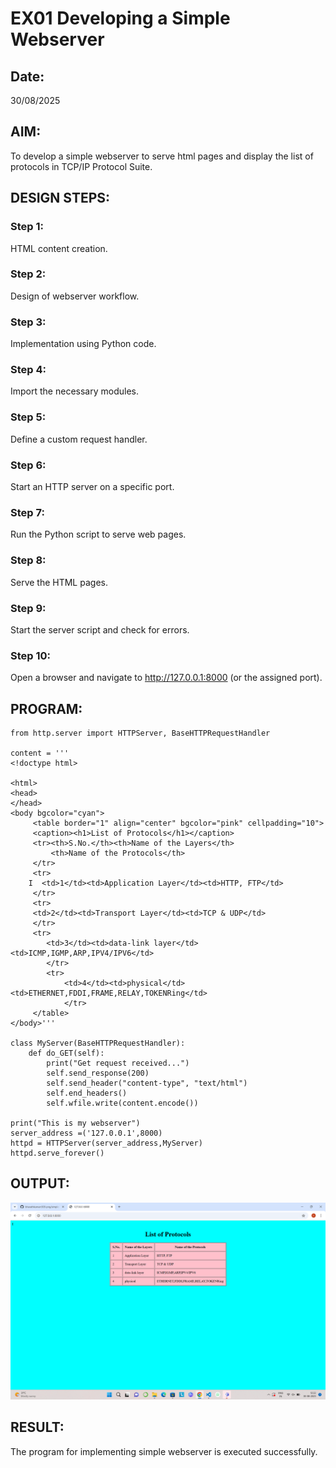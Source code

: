 # EX01 Developing a Simple Webserver
## Date:
30/08/2025
## AIM:
To develop a simple webserver to serve html pages and display the list of protocols in TCP/IP Protocol Suite.

## DESIGN STEPS:
### Step 1: 
HTML content creation.

### Step 2:
Design of webserver workflow.

### Step 3:
Implementation using Python code.

### Step 4:
Import the necessary modules.

### Step 5:
Define a custom request handler.

### Step 6:
Start an HTTP server on a specific port.

### Step 7:
Run the Python script to serve web pages.

### Step 8:
Serve the HTML pages.

### Step 9:
Start the server script and check for errors.

### Step 10:
Open a browser and navigate to http://127.0.0.1:8000 (or the assigned port).

## PROGRAM:
```
from http.server import HTTPServer, BaseHTTPRequestHandler

content = '''
<!doctype html>

<html>
<head>
</head>
<body bgcolor="cyan">
     <table border="1" align="center" bgcolor="pink" cellpadding="10">
     <caption><h1>List of Protocols</h1></caption>
     <tr><th>S.No.</th><th>Name of the Layers</th>
         <th>Name of the Protocols</th>
     </tr>
     <tr>
    I  <td>1</td><td>Application Layer</td><td>HTTP, FTP</td>
     </tr>
     <tr>
     <td>2</td><td>Transport Layer</td><td>TCP & UDP</td>
     </tr>
     <tr>
        <td>3</td><td>data-link layer</td><td>ICMP,IGMP,ARP,IPV4/IPV6</td>
        </tr>
        <tr>
            <td>4</td><td>physical</td><td>ETHERNET,FDDI,FRAME,RELAY,TOKENRing</td>
            </tr>
     </table>
</body>'''

class MyServer(BaseHTTPRequestHandler):
    def do_GET(self):
        print("Get request received...")
        self.send_response(200) 
        self.send_header("content-type", "text/html")       
        self.end_headers()
        self.wfile.write(content.encode())

print("This is my webserver") 
server_address =('127.0.0.1',8000)
httpd = HTTPServer(server_address,MyServer)
httpd.serve_forever()
```

## OUTPUT:
![Alt text](image.png)

## RESULT:
The program for implementing simple webserver is executed successfully.